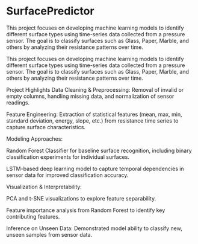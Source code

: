 # SurfacePredictor
This project focuses on developing machine learning models to identify different surface types using time-series data collected from a pressure sensor. The goal is to classify surfaces such as Glass, Paper, Marble, and others by analyzing their resistance patterns over time.

This project focuses on developing machine learning models to identify different surface types using time-series data collected from a pressure sensor. The goal is to classify surfaces such as Glass, Paper, Marble, and others by analyzing their resistance patterns over time.

Project Highlights
Data Cleaning & Preprocessing:
Removal of invalid or empty columns, handling missing data, and normalization of sensor readings.

Feature Engineering:
Extraction of statistical features (mean, max, min, standard deviation, energy, slope, etc.) from resistance time series to capture surface characteristics.

Modeling Approaches:

Random Forest Classifier for baseline surface recognition, including binary classification experiments for individual surfaces.

LSTM-based deep learning model to capture temporal dependencies in sensor data for improved classification accuracy.

Visualization & Interpretability:

PCA and t-SNE visualizations to explore feature separability.

Feature importance analysis from Random Forest to identify key contributing features.

Inference on Unseen Data:
Demonstrated model ability to classify new, unseen samples from sensor data.
